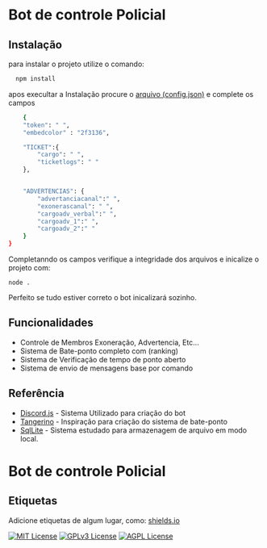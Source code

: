 
# Bot de controle Policial


## Instalação

para instalar o projeto utilize o comando:

```bash
  npm install
```
apos execultar a Instalação procure o [arquivo (config.json)](https://github.com/wyllyanvieira/Sistema-Policial-Discord.js-Bot/blob/main/config.json) e complete os campos 
    
```bash
    {
    "token": " ",
    "embedcolor" : "2f3136",

    "TICKET":{
        "cargo": " ",
        "ticketlogs": " "
    },


    "ADVERTENCIAS": {
        "advertanciacanal":" ",
        "exonerascanal": " ",
        "cargoadv_verbal":" ",
        "cargoadv_1":" ",
        "cargoadv_2":" "
    }
}
```
Completanndo os campos verifique a integridade dos arquivos e inicalize o projeto com:

```
node .
```

Perfeito se tudo estiver correto o bot inicalizará sozinho.



## Funcionalidades

- Controle de Membros Exoneração, Advertencia, Etc...
- Sistema de Bate-ponto completo com (ranking)
- Sistema de Verificação de tempo de ponto aberto
- Sistema de envio de mensagens base por comando




## Referência

 - [Discord.js](https://discord.js.org/) - Sistema Utilizado para criação do bot
 - [Tangerino](tangerino.com.br/controle-de-ponto) - Inspiração para criação do sistema de bate-ponto
 - [SqlLite](https://www.sqlite.org/index.html) -  Sistema estudado para armazenagem de arquivo em modo local.


# Bot de controle Policial


## Etiquetas

Adicione etiquetas de algum lugar, como: [shields.io](https://shields.io/)

[![MIT License](https://img.shields.io/badge/License-MIT-green.svg)](https://choosealicense.com/licenses/mit/)
[![GPLv3 License](https://img.shields.io/badge/License-GPL%20v3-yellow.svg)](https://opensource.org/licenses/)
[![AGPL License](https://img.shields.io/badge/license-AGPL-blue.svg)](http://www.gnu.org/licenses/agpl-3.0)


